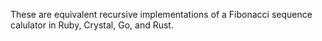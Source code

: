 These are equivalent recursive implementations of a Fibonacci sequence calulator in Ruby, Crystal, Go, and Rust.
